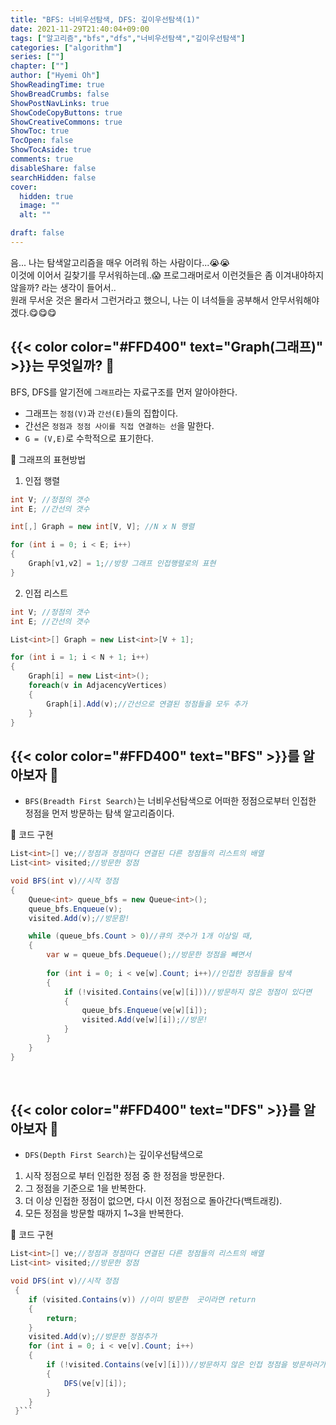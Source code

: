 ```yaml
---
title: "BFS: 너비우선탐색, DFS: 깊이우선탐색(1)"
date: 2021-11-29T21:40:04+09:00
tags: ["알고리즘","bfs","dfs","너비우선탐색","깊이우선탐색"]
categories: ["algorithm"]
series: [""]
chapter: [""]
author: ["Hyemi Oh"]
ShowReadingTime: true
ShowBreadCrumbs: false
ShowPostNavLinks: true
ShowCodeCopyButtons: true
ShowCreativeCommons: true
ShowToc: true
TocOpen: false
ShowTocAside: true
comments: true
disableShare: false
searchHidden: false
cover:
  hidden: true
  image: ""
  alt: ""

draft: false
---
```

음... 나는 탐색알고리즘을 매우 어려워 하는 사람이다...😭😭 
<br>
이것에 이어서 길찾기를 무서워하는데..😱 프로그래머로서 이런것들은 좀 이겨내야하지 않을까? 라는 생각이 들어서..
<br>
원래 무서운 것은 몰라서 그런거라고 했으니, 나는 이 녀석들을 공부해서 안무서워해야겠다.😋😋😋

## {{< color color="#FFD400" text="Graph(그래프)" >}}는 무엇일까? 🧐
BFS, DFS를 알기전에 `그래프`라는 자료구조를 먼저 알아야한다.
- 그래프는 `정점(V)`과 `간선(E)`들의 집합이다.
- 간선은 `정점과 정점 사이를 직접 연결하는 선`을 말한다.
- `G = (V,E)`로 수학적으로 표기한다.

💚 그래프의 표현방법
1. 인접 행렬
```csharp
int V; //정점의 갯수
int E; //간선의 갯수

int[,] Graph = new int[V, V]; //N x N 행렬

for (int i = 0; i < E; i++)
{
    Graph[v1,v2] = 1;//방향 그래프 인접행렬로의 표현
}
```
2. 인접 리스트
```csharp
int V; //정점의 갯수
int E; //간선의 갯수

List<int>[] Graph = new List<int>[V + 1];

for (int i = 1; i < N + 1; i++)
{
    Graph[i] = new List<int>();
    foreach(v in AdjacencyVertices) 
    {
        Graph[i].Add(v);//간선으로 연결된 정점들을 모두 추가
    }
}
```
## {{< color color="#FFD400" text="BFS" >}}를 알아보자 🧐

- `BFS(Breadth First Search)`는 너비우선탐색으로 어떠한 정점으로부터 인접한 정점을 먼저 방문하는 탐색 알고리즘이다.

🍑 코드 구현
```csharp
List<int>[] ve;//정점과 정점마다 연결된 다른 정점들의 리스트의 배열
List<int> visited;//방문한 정점

void BFS(int v)//시작 정점
{
    Queue<int> queue_bfs = new Queue<int>();
    queue_bfs.Enqueue(v);
    visited.Add(v);//방문함!

    while (queue_bfs.Count > 0)//큐의 갯수가 1개 이상일 때,
    {
        var w = queue_bfs.Dequeue();//방문한 정점을 빼면서
    
        for (int i = 0; i < ve[w].Count; i++)//인접한 정점들을 탐색
        {
            if (!visited.Contains(ve[w][i]))//방문하지 않은 정점이 있다면
            {
                queue_bfs.Enqueue(ve[w][i]);
                visited.Add(ve[w][i]);//방문!
            }
        }
    }
}
```

<br>

## {{< color color="#FFD400" text="DFS" >}}를 알아보자 🧐

- `DFS(Depth First Search)`는 깊이우선탐색으로
1. 시작 정점으로 부터 인접한 정점 중 한 정점을 방문한다. 
2. 그 정점을 기준으로 1을 반복한다.
3. 더 이상 인접한 정점이 없으면, 다시 이전 정점으로 돌아간다(백트래킹).
4. 모든 정점을 방문할 때까지 1~3을 반복한다.

🍑 코드 구현
```csharp
List<int>[] ve;//정점과 정점마다 연결된 다른 정점들의 리스트의 배열
List<int> visited;//방문한 정점

void DFS(int v)//시작 정점
 {
    if (visited.Contains(v)) //이미 방문한  곳이라면 return
    {
        return;
    }
    visited.Add(v);//방문한 정점추가
    for (int i = 0; i < ve[v].Count; i++)
    {
        if (!visited.Contains(ve[v][i]))//방문하지 않은 인접 정점을 방문하러가자!
        {
            DFS(ve[v][i]);
        }
    }
 }```
